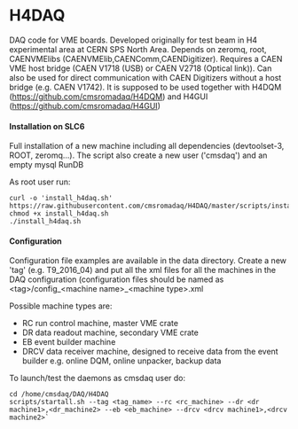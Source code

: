 H4DAQ
=======

DAQ code for VME boards. Developed originally for test beam in H4 experimental area at CERN SPS North Area. 
Depends on zeromq, root, CAENVMElibs (CAENVMElib,CAENComm,CAENDigitizer). 
Requires a CAEN VME host bridge (CAEN V1718 (USB) or CAEN V2718 (Optical link)). 
Can also be used for direct communication with CAEN Digitizers without a host bridge (e.g. CAEN V1742).
It is supposed to be used together with H4DQM (<https://github.com/cmsromadaq/H4DQM>) and H4GUI (<https://github.com/cmsromadaq/H4GUI>) 

#### Installation on SLC6 ####

Full installation of a new machine including all dependencies (devtoolset-3, ROOT, zeromq...). 
The script also create a new user ('cmsdaq') and an empty mysql RunDB

As root user run:
```
curl -o 'install_h4daq.sh' https://raw.githubusercontent.com/cmsromadaq/H4DAQ/master/scripts/install_h4daq_slc6.sh
chmod +x install_h4daq.sh
./install_h4daq.sh
```

#### Configuration ####

Configuration file examples are available in the data directory. Create a new 'tag' (e.g. T9_2016_04) and put all the xml files for all the machines in the DAQ configuration (configuration files should be named as \<tag\>/config_\<machine name\>_\<machine type\>.xml 

Possible machine types are:
* RC run control machine, master VME crate
* DR data readout machine, secondary VME crate
* EB event builder machine
* DRCV data receiver machine, designed to receive data from the event builder e.g. online DQM, online unpacker, backup data

To launch/test the daemons as cmsdaq user do:

```
cd /home/cmsdaq/DAQ/H4DAQ
scripts/startall.sh --tag <tag_name> --rc <rc_machine> --dr <dr machine1>,<dr_machine2> --eb <eb_machine> --drcv <drcv machine1>,<drcv machine2>`
```
